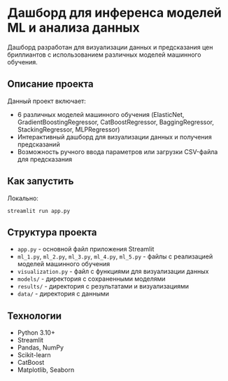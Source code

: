# Дашборд для инференса моделей ML и анализа данных

Дашборд разработан для визуализации данных и предсказания цен бриллиантов с использованием различных моделей машинного обучения.

## Описание проекта

Данный проект включает:
- 6 различных моделей машинного обучения (ElasticNet, GradientBoostingRegressor, CatBoostRegressor, BaggingRegressor, StackingRegressor, MLPRegressor)
- Интерактивный дашборд для визуализации данных и получения предсказаний
- Возможность ручного ввода параметров или загрузки CSV-файла для предсказания

## Как запустить

Локально:
```
streamlit run app.py
```

## Структура проекта

- `app.py` - основной файл приложения Streamlit
- `ml_1.py`, `ml_2.py`, `ml_3.py`, `ml_4.py`, `ml_5.py` - файлы с реализацией моделей машинного обучения
- `visualization.py` - файл с функциями для визуализации данных
- `models/` - директория с сохраненными моделями
- `results/` - директория с результатами и визуализациями
- `data/` - директория с данными

## Технологии

- Python 3.10+
- Streamlit
- Pandas, NumPy
- Scikit-learn
- CatBoost
- Matplotlib, Seaborn
